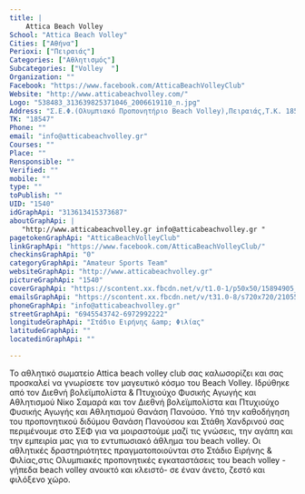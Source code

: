 ```yaml
---
title: |
    Attica Beach Volley
School: "Attica Beach Volley"
Cities: ["Αθήνα"]
Perioxi: ["Πειραιάς"]
Categories: ["Αθλητισμός"]
Subcategories: ["Volley  "]
Organization: ""
Facebook: "https://www.facebook.com/AtticaBeachVolleyClub"
Website: "http://www.atticabeachvolley.com/"
Logo: "538483_313639825371046_2006619110_n.jpg"
Address: "Σ.Ε.Φ.(Ολυμπιακό Προπονητήριο Beach Volley),Πειραιάς,Τ.Κ. 18547"
TK: "18547"
Phone: ""
email: "info@atticabeachvolley.gr"
Courses: ""
Place: ""
Rensponsible: ""
Verified: ""
mobile: ""
type: ""
toPublish: ""
UID: "1540"
idGraphApi: "313613415373687"
aboutGraphApi: | 
   "http://www.atticabeachvolley.gr info@atticabeachvolley.gr "
pagetokenGraphApi: "AtticaBeachVolleyClub"
linkGraphApi: "https://www.facebook.com/AtticaBeachVolleyClub/"
checkinsGraphApi: "0"
categoryGraphApi: "Amateur Sports Team"
websiteGraphApi: "http://www.atticabeachvolley.gr"
pictureGraphApi: "1540"
coverGraphApi: "https://scontent.xx.fbcdn.net/v/t1.0-1/p50x50/15894905_1225261800875506_4783342493108354134_n.jpg?oh=d47c71175e8e261ca9515ab1dd38e847&amp;oe=5B0932D6"
emailsGraphApi: "https://scontent.xx.fbcdn.net/v/t31.0-8/s720x720/21055241_1449351788466505_8792849624217531228_o.jpg?oh=cb6340d2a93cb05c54007c66f4f68749&amp;oe=5B093414"
phoneGraphApi: "info@atticabeachvolley.gr"
streetGraphApi: "6945543742-6972992222"
longitudeGraphApi: "Στάδιο Ειρήνης &amp; Φιλίας"
latitudeGraphApi: ""
locatedinGraphApi: ""

---
```


Το αθλητικό σωματείο Attica beach volley club σας καλωσορίζει και σας προσκαλεί να γνωρίσετε τον μαγευτικό κόσμο του Beach Volley. Ιδρύθηκε από τον Διεθνή βολεϊμπολίστα &amp; Πτυχιούχο Φυσικής Αγωγής και Αθλητισμού Νίκο Σαμαρά και τον Διεθνή βολεϊμπολίστα και Πτυχιούχο Φυσικής Αγωγής και Αθλητισμού Θανάση Πανούσο. Υπό την καθοδήγηση του προπονητικού διδύμου Θανάση Πανούσου και Στάθη Χανδρινού σας περιμένουμε στο ΣΕΦ για να μοιραστούμε μαζί τις γνώσεις, την αγάπη και την εμπειρία μας για το εντυπωσιακό άθλημα του beach volley. Οι αθλητικές δραστηριότητες πραγματοποιούνται στο Στάδιο Ειρήνης &amp; Φιλίας,στις Ολυμπιακές προπονητικές εγκαταστάσεις του beach volley - γήπεδα beach volley ανοικτό και κλειστό- σε έναν άνετο, ζεστό και φιλόξενο χώρο. 


